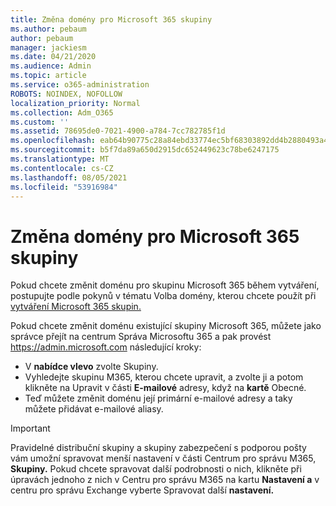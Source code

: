 ```yaml
---
title: Změna domény pro Microsoft 365 skupiny
ms.author: pebaum
author: pebaum
manager: jackiesm
ms.date: 04/21/2020
ms.audience: Admin
ms.topic: article
ms.service: o365-administration
ROBOTS: NOINDEX, NOFOLLOW
localization_priority: Normal
ms.collection: Adm_O365
ms.custom: ''
ms.assetid: 78695de0-7021-4900-a784-7cc782785f1d
ms.openlocfilehash: eab64b90775c28a84ebd33774ec5bf68303892dd4b2880493a4b236d9d8993d0
ms.sourcegitcommit: b5f7da89a650d2915dc652449623c78be6247175
ms.translationtype: MT
ms.contentlocale: cs-CZ
ms.lasthandoff: 08/05/2021
ms.locfileid: "53916984"
---
```

# <a name="change-the-domain-for-a-microsoft-365-group"></a>Změna domény pro Microsoft 365 skupiny

Pokud chcete změnit doménu pro skupinu Microsoft 365 během vytváření, postupujte podle pokynů v tématu Volba domény, kterou chcete použít při [vytváření Microsoft 365 skupin.](https://docs.microsoft.com/microsoft-365/admin/create-groups/choose-domain-to-create-groups)

Pokud chcete změnit doménu existující skupiny Microsoft 365, můžete jako správce přejít na centrum Správa Microsoftu 365 a pak provést https://admin.microsoft.com následující kroky:

- V **nabídce vlevo** zvolte Skupiny.
- Vyhledejte skupinu M365, kterou chcete upravit, a  zvolte ji a potom klikněte na Upravit v části **E-mailové** adresy, když na **kartě** Obecné.
- Teď můžete změnit doménu její primární e-mailové adresy a taky můžete přidávat e-mailové aliasy.

> [!IMPORTANT]
> Pravidelné distribuční skupiny a skupiny zabezpečení s podporou pošty vám umožní spravovat menší nastavení v části Centrum pro správu M365, **Skupiny.** Pokud chcete spravovat další podrobnosti o nich, klikněte při úpravách jednoho z nich v Centru pro správu M365 na kartu **Nastavení a** v centru pro správu Exchange vyberte Spravovat další **nastavení.**